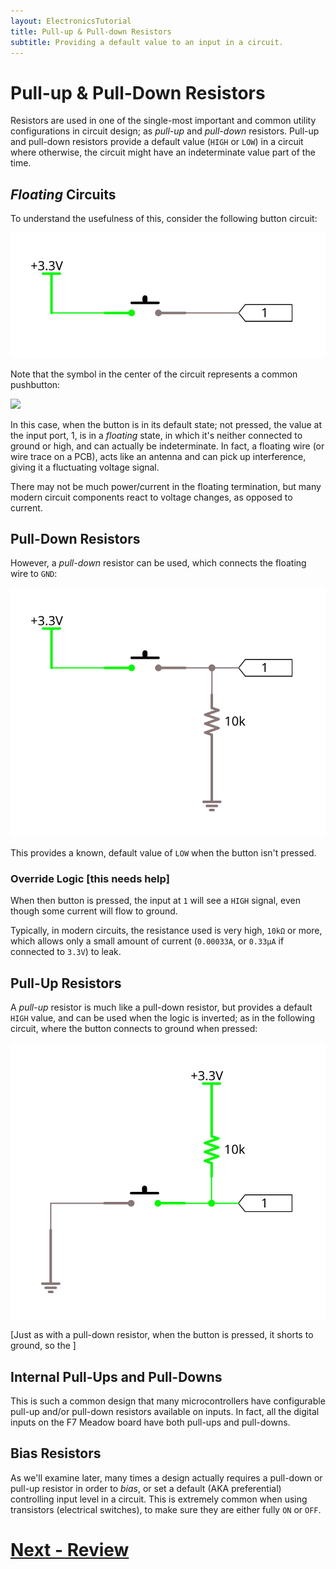 ```yaml
---
layout: ElectronicsTutorial
title: Pull-up & Pull-down Resistors
subtitle: Providing a default value to an input in a circuit.
---
```


# Pull-up & Pull-Down Resistors

Resistors are used in one of the single-most important and common utility configurations in circuit design; as _pull-up_ and _pull-down_ resistors. Pull-up and pull-down resistors provide a default value (`HIGH` or `LOW`) in a circuit where otherwise, the circuit might have an indeterminate value part of the time.

## _Floating_ Circuits

To understand the usefulness of this, consider the following button circuit:

![](../Support_Files/Pull_Resistors_Floating_Circuit.svg)

Note that the symbol in the center of the circuit represents a common pushbutton:

![](/Common_Files/Circuit_Symbols/Pushbutton.svg)

In this case, when the button is in its default state; not pressed, the value at the input port, 1, is in a _floating_ state, in which it's neither connected to ground or high, and can actually be indeterminate. In fact, a floating wire (or wire trace on a PCB), acts like an antenna and can pick up interference, giving it a fluctuating voltage signal.

There may not be much power/current in the floating termination, but many modern circuit components react to voltage changes, as opposed to current.

## Pull-Down Resistors

However, a _pull-down_ resistor can be used, which connects the floating wire to `GND`:

![](../Support_Files/PullDown_Resistor_Circuit.svg)

This provides a known, default value of `LOW` when the button isn't pressed.

### Override Logic [this needs help]

When then button is pressed, the input at `1` will see a `HIGH` signal, even though some current will flow to ground.

Typically, in modern circuits, the resistance used is very high, `10kΩ` or more, which allows only a small amount of current (`0.00033A`, or `0.33µA` if connected to `3.3V`) to leak.

## Pull-Up Resistors

A _pull-up_ resistor is much like a pull-down resistor, but provides a default `HIGH` value, and can be used when the logic is inverted; as in the following circuit, where the button connects to ground when pressed:

![](../Support_Files/PullUp_Resistor_Circuit.svg)

[Just as with a pull-down resistor, when the button is pressed, it shorts to ground, so the ]


## Internal Pull-Ups and Pull-Downs

This is such a common design that many microcontrollers have configurable pull-up and/or pull-down resistors available on inputs. In fact, all the digital inputs on the F7 Meadow board have both pull-ups and pull-downs.


## Bias Resistors

As we'll examine later, many times a design actually requires a pull-down or pull-up resistor in order to _bias_, or set a default (AKA preferential) controlling input level in a circuit. This is extremely common when using transistors (electrical switches), to make sure they are either fully `ON` or `OFF`.

# [Next - Review](../Review)

